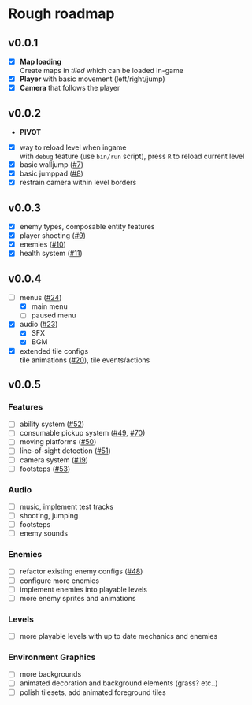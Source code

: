 # Rough roadmap
## v0.0.1
- [x] __Map loading__  
  Create maps in _tiled_ which can be loaded in-game  
- [x] __Player__ with basic movement (left/right/jump)
- [x] __Camera__ that follows the player

## v0.0.2
- __PIVOT__
- [x] way to reload level when ingame  
  with `debug` feature (use `bin/run` script), press `R` to reload current level
- [x] basic walljump ([#7])
- [x] basic jumppad ([#8])
- [x] restrain camera within level borders

## v0.0.3
- [x] enemy types, composable entity features
- [x] player shooting ([#9])
- [x] enemies ([#10])
- [x] health system ([#11])

## v0.0.4
- [ ] menus ([#24])
  - [x] main menu
  - [ ] paused menu
- [x] audio ([#23])
  - [x] SFX
  - [x] BGM
- [x] extended tile configs  
  tile animations ([#20]), tile events/actions

## v0.0.5
### Features
- [ ] ability system ([#52])
- [ ] consumable pickup system ([#49], [#70])
- [ ] moving platforms ([#50])
- [ ] line-of-sight detection ([#51])
- [ ] camera system ([#19])
- [ ] footsteps ([#53])

### Audio
- [ ] music, implement test tracks
- [ ] shooting, jumping
- [ ] footsteps
- [ ] enemy sounds

### Enemies
- [ ] refactor existing enemy configs ([#48])
- [ ] configure more enemies
- [ ] implement enemies into playable levels
- [ ] more enemy sprites and animations

### Levels
- [ ] more playable levels with up to date mechanics and enemies

### Environment Graphics
- [ ] more backgrounds
- [ ] animated decoration and background elements (grass? etc..)
- [ ] polish tilesets, add animated foreground tiles

[#7]: https://github.com/Noah2610/deathfloor/issues/7
[#8]: https://github.com/Noah2610/deathfloor/issues/8
[#9]: https://github.com/Noah2610/deathfloor/issues/9
[#10]: https://github.com/Noah2610/deathfloor/issues/10
[#11]: https://github.com/Noah2610/deathfloor/issues/11
[#19]: https://github.com/Noah2610/deathfloor/issues/19
[#20]: https://github.com/Noah2610/deathfloor/issues/20
[#23]: https://github.com/Noah2610/deathfloor/issues/23
[#24]: https://github.com/Noah2610/deathfloor/issues/24
[#48]: https://github.com/Noah2610/deathfloor/issues/48
[#49]: https://github.com/Noah2610/deathfloor/issues/49
[#50]: https://github.com/Noah2610/deathfloor/issues/50
[#51]: https://github.com/Noah2610/deathfloor/issues/51
[#52]: https://github.com/Noah2610/deathfloor/issues/52
[#53]: https://github.com/Noah2610/deathfloor/issues/53
[#70]: https://github.com/Noah2610/deathfloor/issues/70
